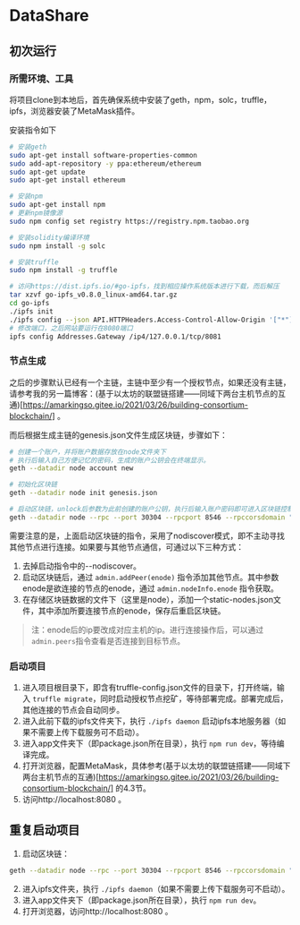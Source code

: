 # DataShare

## 初次运行

### 所需环境、工具
将项目clone到本地后，首先确保系统中安装了geth，npm，solc，truffle，ipfs，浏览器安装了MetaMask插件。

安装指令如下
```bash
# 安装geth
sudo apt-get install software-properties-common
sudo add-apt-repository -y ppa:ethereum/ethereum
sudo apt-get update
sudo apt-get install ethereum

# 安装npm
sudo apt-get install npm
# 更新npm镜像源
sudo npm config set registry https://registry.npm.taobao.org

# 安装solidity编译环境
sudo npm install -g solc

# 安装truffle
sudo npm install -g truffle

# 访问https://dist.ipfs.io/#go-ipfs，找到相应操作系统版本进行下载，而后解压
tar xzvf go-ipfs_v0.8.0_linux-amd64.tar.gz
cd go-ipfs
./ipfs init
./ipfs config --json API.HTTPHeaders.Access-Control-Allow-Origin '["*"]'
# 修改端口，之后网站要运行在8080端口
ipfs config Addresses.Gateway /ip4/127.0.0.1/tcp/8081
```

### 节点生成
之后的步骤默认已经有一个主链，主链中至少有一个授权节点，如果还没有主链，请参考我的另一篇博客：(基于以太坊的联盟链搭建——同域下两台主机节点的互通)[https://amarkingso.gitee.io/2021/03/26/building-consortium-blockchain/] 。

而后根据生成主链的genesis.json文件生成区块链，步骤如下：
```bash
# 创建一个账户，并将账户数据存放在node文件夹下
# 执行后输入自己方便记忆的密码，生成的账户公钥会在终端显示。
geth --datadir node account new

# 初始化区块链
geth --datadir node init genesis.json

# 启动区块链，unlock后参数为此前创建的账户公钥，执行后输入账户密码即可进入区块链控制台
geth --datadir node --rpc --port 30304 --rpcport 8546 --rpccorsdomain "*" --rpcapi "eth,net,web3,admin,personal,miner" --networkid 2021 --nodiscover --unlock 'cDEa18962A2c7e921305439Eecbfc5D0C08D3140' --allow-insecure-unlock console
```

需要注意的是，上面启动区块链的指令，采用了nodiscover模式，即不主动寻找其他节点进行连接。如果要与其他节点通信，可通过以下三种方式：
1. 去掉启动指令中的--nodiscover。
2. 启动区块链后，通过 ```admin.addPeer(enode)``` 指令添加其他节点。其中参数enode是欲连接的节点的enode，通过 ```admin.nodeInfo.enode``` 指令获取。
3. 在存储区块链数据的文件下（这里是node），添加一个static-nodes.json文件，其中添加所要连接节点的enode，保存后重启区块链。

> 注：enode后的ip要改成对应主机的ip。进行连接操作后，可以通过 ```admin.peers```指令查看是否连接到目标节点。

### 启动项目
1. 进入项目根目录下，即含有truffle-config.json文件的目录下，打开终端，输入 ```truffle migrate```，同时启动授权节点挖矿，等待部署完成。部署完成后，其他连接的节点会自动同步。
2. 进入此前下载的ipfs文件夹下，执行 ```./ipfs daemon``` 启动ipfs本地服务器（如果不需要上传下载服务可不启动）。
3. 进入app文件夹下（即package.json所在目录），执行 ```npm run dev```，等待编译完成。
4. 打开浏览器，配置MetaMask，具体参考(基于以太坊的联盟链搭建——同域下两台主机节点的互通)[https://amarkingso.gitee.io/2021/03/26/building-consortium-blockchain/] 的4.3节。
5. 访问http://localhost:8080 。

## 重复启动项目
1. 启动区块链：
```bash
geth --datadir node --rpc --port 30304 --rpcport 8546 --rpccorsdomain "*" --rpcapi "eth,net,web3,admin,personal,miner" --networkid 2021 --nodiscover --unlock 'cDEa18962A2c7e921305439Eecbfc5D0C08D3140' --allow-insecure-unlock console
```
2. 进入ipfs文件夹，执行 ```./ipfs daemon```（如果不需要上传下载服务可不启动）。
3. 进入app文件夹下（即package.json所在目录），执行 ```npm run dev```。
4. 打开浏览器，访问http://localhost:8080 。
